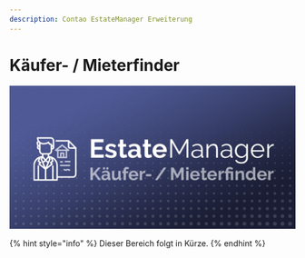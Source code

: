 ```yaml
---
description: Contao EstateManager Erweiterung
---
```


# Käufer- / Mieterfinder

![](../../.gitbook/assets/produktbild_kaeufer-mieterfinder_github.jpg)

{% hint style="info" %}
Dieser Bereich folgt in Kürze.
{% endhint %}

